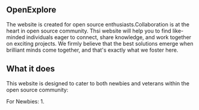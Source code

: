 ##       OpenExplore 
The website is created for open source enthusiasts.Collaboration is at the heart in open source community. Thsi website will help you to  find like-minded individuals eager to connect, share knowledge, and work together on exciting projects. We firmly believe that the best solutions emerge when brilliant minds come together, and that's exactly what we foster here.

## What it does
This website is designed to cater to both newbies and veterans within the open source community:

For Newbies:
1.
